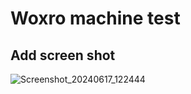 # Woxro machine test
## Add screen shot
![Screenshot_20240617_122444](https://github.com/AmalkumarG/woxroMT/assets/102892250/70650ae2-2f6a-473b-9945-bd56fb0a7ef3)
